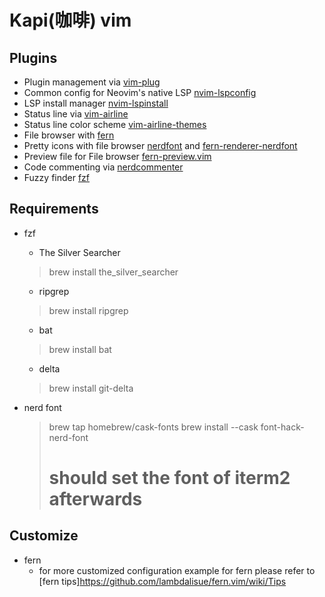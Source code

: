 # Kapi(咖啡) vim

## Plugins

- Plugin management via [vim-plug](https://github.com/junegunn/vim-plug)
- Common config for Neovim's native LSP [nvim-lspconfig](https://github.com/neovim/nvim-lspconfig)
- LSP install manager [nvim-lspinstall](https://github.com/kabouzeid/nvim-lspinstall)
- Status line via [vim-airline](https://github.com/vim-airline/vim-airline)
- Status line color scheme [vim-airline-themes](https://github.com/vim-airline/vim-airline-themes)
- File browser with [fern](https://github.com/lambdalisue/fern.vim)
- Pretty icons with file browser [nerdfont](https://github.com/lambdalisue/nerdfont.vim) and [fern-renderer-nerdfont](https://github.com/lambdalisue/fern-renderer-nerdfont.vim)
- Preview file for File browser [fern-preview.vim](https://github.com/yuki-yano/fern-preview.vim)
- Code commenting via [nerdcommenter](https://github.com/preservim/nerdcommenter)
- Fuzzy finder [fzf](https://github.com/junegunn/fzf)

## Requirements

- fzf
    - The Silver Searcher
    > brew install the_silver_searcher

    - ripgrep
    > brew install ripgrep

    - bat
    > brew install bat

    - delta
    > brew install git-delta

- nerd font
    > brew tap homebrew/cask-fonts
    > brew install --cask font-hack-nerd-font
    > # should set the font of iterm2 afterwards

## Customize

- fern 
    - for more customized configuration example for fern please refer to [fern tips]https://github.com/lambdalisue/fern.vim/wiki/Tips
